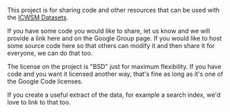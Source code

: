 This project is for sharing code and other resources that can be used with the [ICWSM Datasets](http://www.icwsm.org/2009/data/).

If you have some code you would like to share, let us know and we will provide a link here and on the Google Group page.  If you would like to host some source code here so that others can modify it and then share it for everyone, we can do that too.

The license on the project is "BSD" just for maximum flexibility.  If you have code and you want it licensed another way, that's fine as long as it's one of the Google Code licenses.

If you create a useful extract of the data, for example a search index, we'd love to link to that too.
